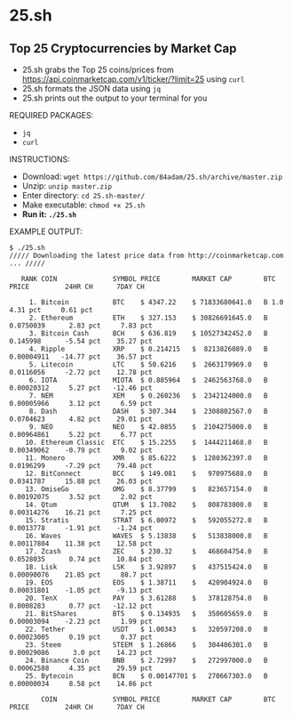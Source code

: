# 25.sh

## Top 25 Cryptocurrencies by Market Cap

- 25.sh grabs the Top 25 coins/prices from https://api.coinmarketcap.com/v1/ticker/?limit=25 using `curl`
- 25.sh formats the JSON data using `jq`
- 25.sh prints out the output to your terminal for you

REQUIRED PACKAGES:

- `jq`
- `curl`

INSTRUCTIONS:

+ Download: `wget https://github.com/84adam/25.sh/archive/master.zip`
+ Unzip: `unzip master.zip`
+ Enter directory: `cd 25.sh-master/`
+ Make executable: `chmod +x 25.sh`
+ **Run it: `./25.sh`**

EXAMPLE OUTPUT:

```
$ ./25.sh
///// Downloading the latest price data from http://coinmarketcap.com ... /////

   RANK COIN              SYMBOL PRICE        MARKET CAP        BTC PRICE         24HR CH      7DAY CH

     1. Bitcoin           BTC    $ 4347.22    $ 71833680641.0   B 1.0            4.31 pct     0.61 pct
     2. Ethereum          ETH    $ 327.153    $ 30826691645.0   B 0.0750039      2.83 pct     7.83 pct
     3. Bitcoin Cash      BCH    $ 636.819    $ 10527342452.0   B 0.145998      -5.54 pct    35.27 pct
     4. Ripple            XRP    $ 0.214215   $  8213826089.0   B 0.00004911   -14.77 pct    36.57 pct
     5. Litecoin          LTC    $ 50.6216    $  2663179969.0   B 0.0116056     -2.72 pct    12.78 pct
     6. IOTA              MIOTA  $ 0.885964   $  2462563768.0   B 0.00020312     5.27 pct   -12.46 pct
     7. NEM               XEM    $ 0.260236   $  2342124000.0   B 0.00005966     3.12 pct     6.59 pct
     8. Dash              DASH   $ 307.344    $  2308802567.0   B 0.0704623      4.82 pct    29.01 pct
     9. NEO               NEO    $ 42.0855    $  2104275000.0   B 0.00964861     5.22 pct     6.77 pct
    10. Ethereum Classic  ETC    $ 15.2255    $  1444211468.0   B 0.00349062    -0.79 pct     9.02 pct
    11. Monero            XMR    $ 85.6222    $  1280362397.0   B 0.0196299     -7.29 pct    79.48 pct
    12. BitConnect        BCC    $ 149.081    $   970975688.0   B 0.0341787     15.88 pct    26.03 pct
    13. OmiseGo           OMG    $ 8.37799    $   823657154.0   B 0.00192075     3.52 pct     2.02 pct
    14. Qtum              QTUM   $ 13.7082    $   808783800.0   B 0.00314276    16.21 pct     7.25 pct
    15. Stratis           STRAT  $ 6.00972    $   592055272.0   B 0.0013778     -1.91 pct    -1.24 pct
    16. Waves             WAVES  $ 5.13838    $   513838000.0   B 0.00117804    11.38 pct    12.58 pct
    17. Zcash             ZEC    $ 230.32     $   468604754.0   B 0.0528035      0.74 pct    10.84 pct
    18. Lisk              LSK    $ 3.92897    $   437515424.0   B 0.00090076    21.85 pct     88.7 pct
    19. EOS               EOS    $ 1.38711    $   420904924.0   B 0.00031801    -1.05 pct    -9.13 pct
    20. TenX              PAY    $ 3.61288    $   378128754.0   B 0.0008283      0.77 pct   -12.12 pct
    21. BitShares         BTS    $ 0.134935   $   350605659.0   B 0.00003094    -2.23 pct     1.99 pct
    22. Tether            USDT   $ 1.00343    $   320597208.0   B 0.00023005     0.19 pct     0.37 pct
    23. Steem             STEEM  $ 1.26866    $   304406301.0   B 0.00029086      3.0 pct    14.23 pct
    24. Binance Coin      BNB    $ 2.72997    $   272997000.0   B 0.00062588     4.35 pct    29.59 pct
    25. Bytecoin          BCN    $ 0.00147701 $   270667303.0   B 0.00000034     8.58 pct    14.86 pct

        COIN              SYMBOL PRICE        MARKET CAP        BTC PRICE         24HR CH      7DAY CH
```
